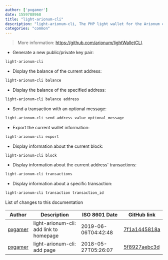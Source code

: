 ```yaml
---
author: ['pxgamer']
date: 1559788968
title: "light-arionum-cli"
description: "light-arionum-cli, The PHP light wallet for the Arionum cryptocurrency."
categories: "common"
---
```

> More information: <https://github.com/arionum/lightWalletCLI>.

- Generate a new public/private key pair:

```bash
light-arionum-cli
```

- Display the balance of the current address:

```bash
light-arionum-cli balance
```

- Display the balance of the specified address:

```bash
light-arionum-cli balance address
```

- Send a transaction with an optional message:

```bash
light-arionum-cli send address value optional_message
```

- Export the current wallet information:

```bash
light-arionum-cli export
```

- Display information about the current block:

```bash
light-arionum-cli block
```

- Display information about the current address' transactions:

```bash
light-arionum-cli transactions
```

- Display information about a specific transaction:

```bash
light-arionum-cli transaction transaction_id
```
List of changes to this documentation


Author | Description | ISO 8601 Date | GitHub link
------|-----|-----|-----
[pxgamer](mailto:owzie123@gmail.com) | light-arionum-cli: add link to homepage | 2019-06-06T04:42:48 | [7f1a1445818a](https://github.com/tldr-pages/tldr/commit/7f1a1445818a344324f02474916ba8c3b8636f66)
[pxgamer](mailto:owzie123@gmail.com) | light-arionum-cli: add page | 2018-05-27T05:26:07 | [5f8927aebc3d](https://github.com/tldr-pages/tldr/commit/5f8927aebc3ddac33d201036fb02868438f04f79)

